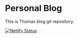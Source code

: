 # Personal Blog

This is Thomas blog git repository.

[![Netlify Status](https://api.netlify.com/api/v1/badges/d3c05b1c-7b02-4a7a-9caa-af5915fba595/deploy-status)](https://app.netlify.com/sites/keen-panini-1f347f/deploys)